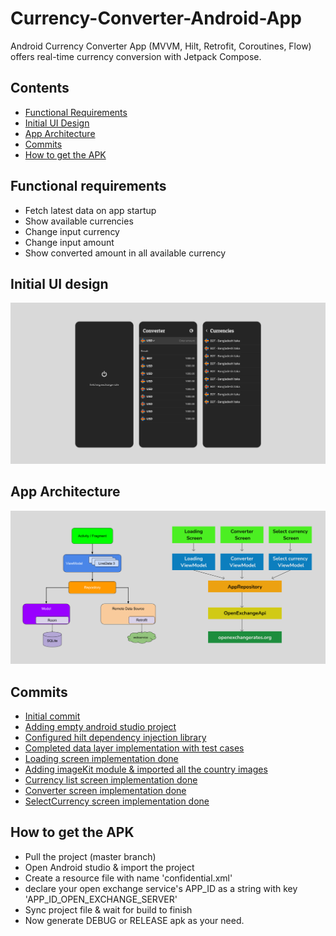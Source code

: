 # Currency-Converter-Android-App
Android Currency Converter App (MVVM, Hilt, Retrofit, Coroutines, Flow) offers real-time currency conversion with Jetpack Compose.




## Contents
- [Functional Requirements](#functional-requirements)
- [Initial UI Design](#initial-ui-design)
- [App Architecture](#app-architecture)
- [Commits](#commits)
- [How to get the APK](#how-to-get-the-apk)





## Functional requirements
- Fetch latest data on app startup
- Show available currencies
- Change input currency
- Change input amount
- Show converted amount in all available currency




## Initial UI design
![Figma UI design](extra_resources/initial_ui_design.png)






## App Architecture
![App Architecture](extra_resources/app_architecture.png)






## Commits
- [Initial commit](https://github.com/gobinda1547/Currency-Converter-Android-App/commit/742d132c69eb1db109e8ee5a31fd43625e459738)
- [Adding empty android studio project](https://github.com/gobinda1547/Currency-Converter-Android-App/commit/9bae988cbf1e7d5b8cc2a46c477d6154960ca5d8)
- [Configured hilt dependency injection library](https://github.com/gobinda1547/Currency-Converter-Android-App/commit/19def8f5f3ea045071497984627f11832b5b6a39)
- [Completed data layer implementation with test cases](https://github.com/gobinda1547/Currency-Converter-Android-App/commit/d6fec362171ad3b31349ee747337a1c5e8e8fd1d)
- [Loading screen implementation done](https://github.com/gobinda1547/Currency-Converter-Android-App/commit/e920eec1646046eec78648bb2523d7220fe2442b)
- [Adding imageKit module & imported all the country images](https://github.com/gobinda1547/Currency-Converter-Android-App/commit/a67cd4a951fa03f60a6d4379a6dc02d254148648)
- [Currency list screen implementation done](https://github.com/gobinda1547/Currency-Converter-Android-App/commit/cece766495156c785c81d1112f8cae29f4bf35e7)
- [Converter screen implementation done](https://github.com/gobinda1547/Currency-Converter-Android-App/commit/79c5632fa5c5a9eb4ac8e1891a99e7a73c4a86dc)
- [SelectCurrency screen implementation done](https://github.com/gobinda1547/Currency-Converter-Android-App/commit/9e70d4c60cba627384e4e07bd98f5f1577cd7e1d)





## How to get the APK
- Pull the project (master branch)
- Open Android studio & import the project
- Create a resource file with name 'confidential.xml' 
- declare your open exchange service's APP_ID as a string with key 'APP_ID_OPEN_EXCHANGE_SERVER'
- Sync project file & wait for build to finish
- Now generate DEBUG or RELEASE apk as your need.
